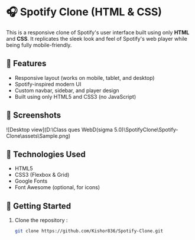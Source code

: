 # 🎧 Spotify Clone (HTML & CSS)

This is a responsive clone of Spotify's user interface built using only **HTML** and **CSS**. It replicates the sleek look and feel of Spotify's web player while being fully mobile-friendly.

## 🌟 Features

- Responsive layout (works on mobile, tablet, and desktop)
- Spotify-inspired modern UI
- Custom navbar, sidebar, and player design
- Built using only HTML5 and CSS3 (no JavaScript)

## 📸 Screenshots

![Desktop view](D:\Class ques WebD(sigma 5.0)\SpotifyClone\Spotify-Clone\assets\Sample.png)

## 📁 Technologies Used

- HTML5
- CSS3 (Flexbox & Grid)
- Google Fonts
- Font Awesome (optional, for icons)

## 🚀 Getting Started

1. Clone the repository :
   ```bash
   git clone https://github.com/Kishor836/Spotify-Clone.git



